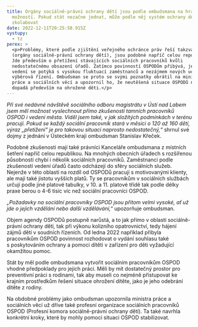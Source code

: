 ```yaml
---
title: Orgány sociálně-právní ochrany dětí jsou podle ombudsmana na hraně svých
  možností. Pokud stát nezačne jednat, může podle něj systém ochrany dětí
  zkolabovat
date: 2022-12-11T20:25:58.915Z
vystupy:
  - tz
perex: >
  <p>Problémy, které podle zjištění veřejného ochránce práv řeší takzvané OSPODy
  (orgány sociálně-právní ochrany dětí), jsou podobné napříč celou republikou.
  Jde především o přetížení stávajících sociálních pracovníků kvůli
  nedostatečnému obsazení úřadů. Zatímco povinností OSPODům přibývá, jejich
  vedení se potýká s vysokou fluktuací zaměstnanců a nezájmem nových uchazečů o
  výběrová řízení. Ombudsman se proto se svými poznatky obrátil na ministra
  práce a sociálních věcí a upozornil ho, že neutěšená situace OSPODů negativně
  dopadá především na ohrožené děti.</p>
---
```

<p><em>Při své nedávné návštěvě sociálního odboru magistrátu v&nbsp;Ústí nad Labem jsem měl možnost vyslechnout přímo zkušenosti tamních pracovníků OSPOD i vedení města. Viděl jsem také, v&nbsp;jak složitých podmínkách v terénu pracují. Pokud se každý sociální pracovník stará v měsíci o 120 až 160 dětí, výraz &bdquo;přetížení&ldquo; je pro takovou situaci naprosto nedostatečný,&ldquo; </em>shrnul své dojmy z&nbsp;jednání v Ústeckém kraji ombudsman Stanislav Křeček.</p>

<p>Podobné zkušenosti mají také právníci Kanceláře ombudsmana z místních šetření napříč celou republikou. Na mnohých obecních úřadech s&nbsp;rozšířenou působností chybí i několik sociálních pracovníků. Zaměstnanci podle zkušeností vedení úřadů často odcházejí do sféry sociálních služeb. Nejenže v&nbsp;této oblasti na rozdíl od OSPODů pracují s&nbsp;motivovanými klienty, ale mají také jistotu vyšších platů. Ty se pracovníkům v&nbsp;sociálních službách určují podle jiné platové tabulky, v 10. a 11. platové třídě tak podle délky praxe berou o 4-6 tisíc víc než sociální pracovníci OSPOD<em>. </em></p>

<p><em>&bdquo;Požadavky na sociální pracovníky OSPOD jsou přitom velmi vysoké, ať už jde o jejich vzdělání nebo další vzdělávání,</em>&ldquo; upozorňuje ombudsman.</p>

<p>Objem agendy OSPODů postupně narůstá, a to jak přímo v oblasti sociálně-právní ochrany dětí, tak při výkonu kolizního opatrovnictví, tedy hájení zájmů dětí v&nbsp;soudních řízeních. Od ledna 2022 například přibyla pracovníkům OSPOD povinnost rozhodovat o vydání souhlasu také s&nbsp;poskytováním ochrany a pomoci dítěti v&nbsp;zařízení pro děti vyžadující okamžitou pomoc.</p>

<p>Stát by měl podle ombudsmana vytvořit sociálním pracovníkům OSPOD vhodné předpoklady pro jejich práci. Měli by mít dostatečný prostor pro preventivní práci s&nbsp;rodinami, tak aby museli co nejméně přistupovat ke krajním prostředkům řešení situace ohrožení dítěte, jako je jeho odebrání dítěte z&nbsp;rodiny.</p>

<p>Na obdobné problémy jako ombudsman upozornila ministra práce a sociálních věcí už dříve také profesní organizace sociálních pracovníků OSPOD (Profesní komora sociálně-právní ochrany dětí). Ta také navrhla konkrétní kroky, které by mohly pomoci situaci OSPOD stabilizovat.</p>

